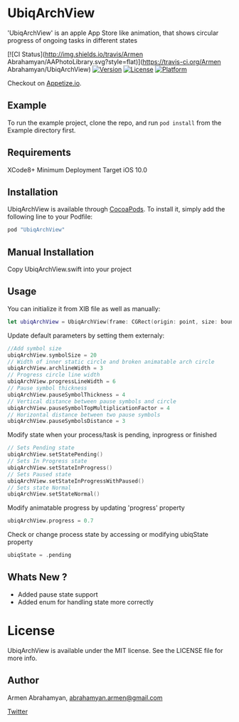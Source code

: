 # UbiqArchView
'UbiqArchView' is an apple App Store like animation, that shows circular progress of ongoing tasks in different states

[![CI Status](http://img.shields.io/travis/Armen Abrahamyan/AAPhotoLibrary.svg?style=flat)](https://travis-ci.org/Armen Abrahamyan/UbiqArchView)
[![Version](https://img.shields.io/cocoapods/v/UbiqArchView.svg?style=flat)](http://cocoapods.org/pods/UbiqArchView)
[![License](https://img.shields.io/cocoapods/l/UbiqArchView.svg?style=flat)](http://cocoapods.org/pods/UbiqArchView)
[![Platform](https://img.shields.io/cocoapods/p/UbiqArchView.svg?style=flat)](http://cocoapods.org/pods/UbiqArchView)



Checkout on [Appetize.io](https://appetize.io/embed/px9jyf50gf6yqdzaxz7n9n2nq8).


## Example

To run the example project, clone the repo, and run `pod install` from the Example directory first.

## Requirements
XCode8+
Minimum Deployment Target iOS 10.0

## Installation

UbiqArchView is available through [CocoaPods](http://cocoapods.org). To install
it, simply add the following line to your Podfile:

```ruby
pod "UbiqArchView"
```

## Manual Installation
Copy UbiqArchView.swift into your project

## Usage
You can initialize it from XIB file as well as manually:
```swift    
let ubiqArchView = UbiqArchView(frame: CGRect(origin: point, size: boundSize))
```
Update default parameters by setting them externaly:
```swift
//Add symbol size
ubiqArchView.symbolSize = 20
// Width of inner static circle and broken animatable arch circle
ubiqArchView.archlineWidth = 3
// Progress circle line width
ubiqArchView.progressLineWidth = 6
// Pause symbol thickness
ubiqArchView.pauseSymbolThickness = 4
// Vertical distance between pause symbols and circle
ubiqArchView.pauseSymbolTopMultiplicationFactor = 4
// Horizontal distance between two pause symbols
ubiqArchView.pauseSymbolsDistance = 3
```
Modify state when your process/task is pending, inprogress or finished
```swift
// Sets Pending state
ubiqArchView.setStatePending()
// Sets In Progress state
ubiqArchView.setStateInProgress()
// Sets Paused state
ubiqArchView.setStateInProgressWithPaused()
// Sets state Normal
ubiqArchView.setStateNormal()
```
Modify animatable progress by updating 'progress' property
```swift
ubiqArchView.progress = 0.7
```
Check or change process state by accessing or modifying ubiqState property
```swift
ubiqState = .pending
```

## Whats New ?

* Added pause state support
* Added enum for handling state more correctly

# License

UbiqArchView is available under the MIT license. See the LICENSE file for more info.

## Author
Armen Abrahamyan, abrahamyan.armen@gmail.com

[Twitter](https://twitter.com/VvV_Spawn)


